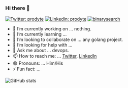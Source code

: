 ### Hi there 👋
[![Twitter: prodyte](https://img.shields.io/twitter/follow/pawan221b?style=social)](https://twitter.com/pawan221b)
[![Linkedin: prodyte](https://img.shields.io/badge/-prodyte-blue?style=flat-square&logo=Linkedin&logoColor=white&link=https://www.linkedin.com/in/prodyte/)](https://www.linkedin.com/in/prodyte/)
[![binarysearch](https://binarysearch.com/api/shields/prodyte)](https://binarysearch.com/@/prodyte)

- 🔭 I’m currently working on ... nothing.
- 🌱 I’m currently learning ... 
- 👯 I’m looking to collaborate on ... any golang project.
- 🤔 I’m looking for help with ...
- 💬 Ask me about ... devops.
- 📫 How to reach me: ... [Twitter](https://twitter.com/pawan221b), [LinkedIn](https://www.linkedin.com/in/prodyte/)
- 😄 Pronouns: ... Him/His
- ⚡ Fun fact: ...

![GitHub stats](https://github-readme-stats.vercel.app/api?username=prodyte&show_icons=true&hide_border=true)
